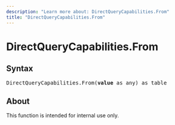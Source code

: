 ```yaml
---
description: "Learn more about: DirectQueryCapabilities.From"
title: "DirectQueryCapabilities.From"
---
```

# DirectQueryCapabilities.From

## Syntax

<pre>
DirectQueryCapabilities.From(<b>value</b> as any) as table
</pre>

## About

This function is intended for internal use only.
